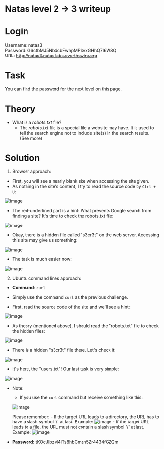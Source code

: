<h1> Natas level 2 -> 3 writeup </h1>

# Login
Username: natas3  
Password: G6ctbMJ5Nb4cbFwhpMPSvxGHhQ7I6W8Q    
URL:      http://natas3.natas.labs.overthewire.org

# Task
You can find the password for the next level on this page.

# Theory
- What is a *robots.txt* file?
    - The *robots.txt* file is a special file a website may have. It is used to tell the search engine not to include site(s) in the search results. [(See more)](https://developers.google.com/search/docs/crawling-indexing/robots/intro#:~:text=A%20robots.txt%20file%20tells,or%20password%2Dprotect%20the%20page.)

# Solution
1. Browser approach:
  - First, you will see a nearly blank site when accessing the site given. 
  - As nothing in the site's content, I try to read the source code by `Ctrl + U`:
    
  ![image](https://github.com/NoSpaceAvailable/OverTheWire_Natas/assets/143888307/ec89df39-7a5b-4d10-889c-33d804ad3688)

  - The red-underlined part is a hint: What prevents Google search from finding a site? It's time to check the robots.txt file:

  ![image](https://github.com/NoSpaceAvailable/OverTheWire_Natas/assets/143888307/ed8070c0-ddf8-4aac-9380-1d0b575cf93a)

  - Okay, there is a hidden file called "s3cr3t" on the web server. Accessing this site may give us something:

  ![image](https://github.com/NoSpaceAvailable/OverTheWire_Natas/assets/143888307/40ad70b7-bf48-4f7a-afaa-c390b077eddf)

  - The task is much easier now:

  ![image](https://github.com/NoSpaceAvailable/OverTheWire_Natas/assets/143888307/eefbdc16-64f3-4e4b-a990-0c8f48f46785)

2. Ubuntu command lines approach:
   
  - **Command**: `curl`   
  - Simply use the command `curl` as the previous challenge.

  - First, read the source code of the site and we'll see a hint:

  ![image](https://github.com/NoSpaceAvailable/OverTheWire_Natas/assets/143888307/b93d32ba-5dd5-4ab5-859b-6773e1de9f94)

  - As theory (mentioned above), I should read the "robots.txt" file to check the hidden files:

  ![image](https://github.com/NoSpaceAvailable/OverTheWire_Natas/assets/143888307/c4c33c3b-1e46-4ee4-a0a8-d583c452b7db)

  - There is a hidden "s3cr3t" file there. Let's check it:

  ![image](https://github.com/NoSpaceAvailable/OverTheWire_Natas/assets/143888307/58273b90-a5d1-41ef-a8ad-85cdfb38ad35)

  - It's here, the "users.txt"! Our last task is very simple:

  ![image](https://github.com/NoSpaceAvailable/OverTheWire_Natas/assets/143888307/496ae589-2bfb-4dbd-a9da-63935229977e)

  - Note:
      - If you use the `curl` command but receive something like this:
        
      ![image](https://github.com/NoSpaceAvailable/OverTheWire_Natas/assets/143888307/e87b5a12-ee1e-448c-90a2-1f553c6c23ee)

      Please remember:
        - If the target URL leads to a directory, the URL has to have a slash symbol '/' at last. Example:
        ![image](https://github.com/NoSpaceAvailable/OverTheWire_Natas/assets/143888307/ed6345ad-829e-4436-a926-872205552683)
        - If the target URL leads to a file, the URL must not contain a slash symbol '/' at last. Example:
        ![image](https://github.com/NoSpaceAvailable/OverTheWire_Natas/assets/143888307/6e8142d9-d996-4a7a-a731-e3582bd4de2d)
    
- **Password:** tKOcJIbzM4lTs8hbCmzn5Zr4434fGZQm
